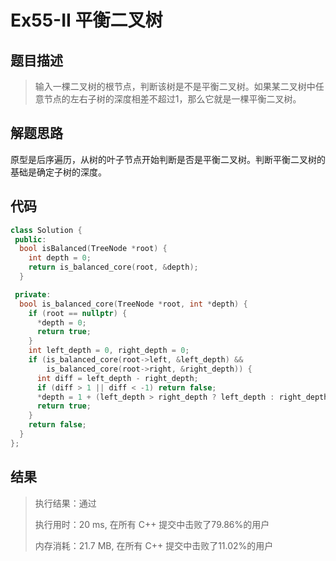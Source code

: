 # Ex55-II 平衡二叉树

## 题目描述

> 输入一棵二叉树的根节点，判断该树是不是平衡二叉树。如果某二叉树中任意节点的左右子树的深度相差不超过1，那么它就是一棵平衡二叉树。

## 解题思路

原型是后序遍历，从树的叶子节点开始判断是否是平衡二叉树。判断平衡二叉树的基础是确定子树的深度。

## 代码

```cpp
class Solution {
 public:
  bool isBalanced(TreeNode *root) {
    int depth = 0;
    return is_balanced_core(root, &depth);
  }

 private:
  bool is_balanced_core(TreeNode *root, int *depth) {
    if (root == nullptr) {
      *depth = 0;
      return true;
    }
    int left_depth = 0, right_depth = 0;
    if (is_balanced_core(root->left, &left_depth) &&
        is_balanced_core(root->right, &right_depth)) {
      int diff = left_depth - right_depth;
      if (diff > 1 || diff < -1) return false;
      *depth = 1 + (left_depth > right_depth ? left_depth : right_depth);
      return true;
    }
    return false;
  }
};
```

## 结果

> 执行结果：通过
>
> 执行用时：20 ms, 在所有 C++ 提交中击败了79.86%的用户
>
> 内存消耗：21.7 MB, 在所有 C++ 提交中击败了11.02%的用户